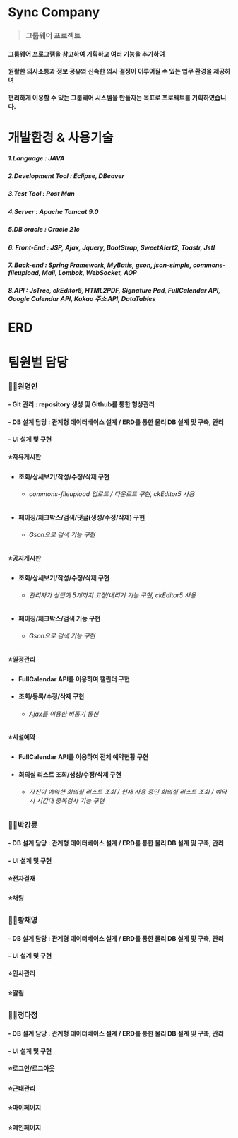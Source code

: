 # Sync Company
> ### 그룹웨어 프로젝트
 #### 그룹웨어 프로그램을 참고하여 기획하고 여러 기능을 추가하여
 #### 원활한 의사소통과 정보 공유와 신속한 의사 결정이 이루어질 수 있는 업무 환경을 제공하며
 
#### 편리하게 이용할 수 있는 그룹웨어 시스템을 만들자는 목표로 프로젝트를 기획하였습니다.



# 개발환경 & 사용기술

##### *1.Language* : JAVA

##### *2.Development Tool* : Eclipse, DBeaver

##### *3.Test Tool* : Post Man

##### *4.Server* : Apache Tomcat 9.0

##### *5.DB oracle* : Oracle 21c

##### *6. Front-End* : JSP, Ajax, Jquery, BootStrap, SweetAlert2, Toastr, Jstl

##### *7. Back-end* : Spring Framework, MyBatis, gson, json-simple, commons-fileupload, Mail, Lombok, WebSocket, AOP

##### *8.API* : JsTree, ckEditor5, HTML2PDF, Signature Pad, FullCalendar API, Google Calendar API, Kakao 주소 API, DataTables

# ERD

# 팀원별 담당
### 🧑‍💻원영인

#### - Git 관리 : repository 생성 및 Github를 통한 형상관리

#### - DB 설계 담당 : 관계형 데이터베이스 설계 / ERD를 통한 물리 DB 설계 및 구축, 관리

#### - UI 설계 및 구현

 #### ⭐️자유게시판
  * #### 조회/상세보기/작성/수정/삭제 구현
    * ###### commons-fileupload 업로드 / 다운로드 구현, ckEditor5 사용
  * #### 페이징/체크박스/검색/댓글(생성/수정/삭제) 구현
    * ###### Gson으로 검색 기능 구현 
 #### ⭐️공지게시판
  * #### 조회/상세보기/작성/수정/삭제 구현
     * ###### 관리자가 상단에 5개까지 고정/내리기 기능 구현, ckEditor5 사용
   * #### 페이징/체크박스/검색 기능 구현
     * ###### Gson으로 검색 기능 구현 
 #### ⭐️일정관리
   * #### FullCalendar API를 이용하여 캘린더 구현
   * #### 조회/등록/수정/삭제 구현
      * ###### Ajax를 이용한 비통기 통신
 #### ⭐️시설예약
   * #### FullCalendar API를 이용하여 전체 예약현황 구현
   * #### 회의실 리스트 조회/생성/수정/삭제 구현
      * ###### 자신이 예약한 회의실 리스트 조회 / 현재 사용 중인 회의실 리스트 조회 / 예약 시 시간대 중복검사 기능 구현
### 🧑‍💻박강륜

#### - DB 설계 담당 : 관계형 데이터베이스 설계 / ERD를 통한 물리 DB 설계 및 구축, 관리

#### - UI 설계 및 구현

 #### ⭐️전자결재

 #### ⭐️채팅
### 👩‍💻황채영

#### - DB 설계 담당 : 관계형 데이터베이스 설계 / ERD를 통한 물리 DB 설계 및 구축, 관리

#### - UI 설계 및 구현

 #### ⭐️인사관리

 #### ⭐️알림
### 👩‍💻정다정

#### - DB 설계 담당 : 관계형 데이터베이스 설계 / ERD를 통한 물리 DB 설계 및 구축, 관리

#### - UI 설계 및 구현

 #### ⭐️로그인/로그아웃

 #### ⭐️근태관리
  
 #### ⭐️마이페이지

 #### ⭐️메인페이지



  

